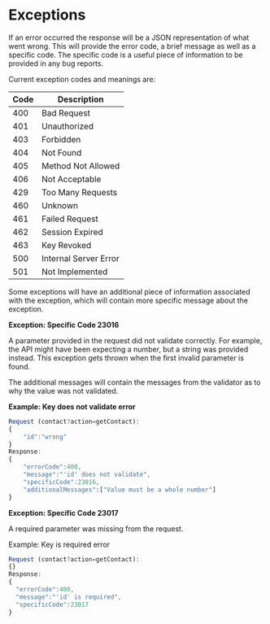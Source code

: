 # Exceptions

If an error occurred the response will be a JSON representation of what went wrong. This will provide the error code, a brief message as well as a specific code. The specific code is a useful piece of information to be provided in any bug reports.

Current exception codes and meanings are:

| Code | Description |
| --- | --- |
| 400 | Bad Request |
| 401 | Unauthorized |
| 403 | Forbidden |
| 404 | Not Found |
| 405 | Method Not Allowed |
| 406 | Not Acceptable |
| 429 | Too Many Requests |
| 460 | Unknown |
| 461 | Failed Request |
| 462 | Session Expired |
| 463 | Key Revoked |
| 500 | Internal Server Error |
| 501 | Not Implemented |

Some exceptions will have an additional piece of information associated with the exception, which will contain more specific message about the exception.

**Exception: Specific Code 23016**

A parameter provided in the request did not validate correctly. For example, the API might have been expecting a number, but a string was provided instead. This exception gets thrown when the first invalid parameter is found.

The additional messages will contain the messages from the validator as to why the value was not validated.

**Example: Key does not validate error**

```javascript
Request (contact?action=getContact):
{
    "id":"wrong"
}
Response:
{
    "errorCode":400,
    "message":"'id' does not validate",
    "specificCode":23016,
    "additionalMessages":["Value must be a whole number"]
}
```

**Exception: Specific Code 23017**

A required parameter was missing from the request.

Example: Key is required error

```javascript
Request (contact?action=getContact):
{}
Response:
{
  "errorCode":400,
  "message":"'id' is required",
  "specificCode":23017
}
```

